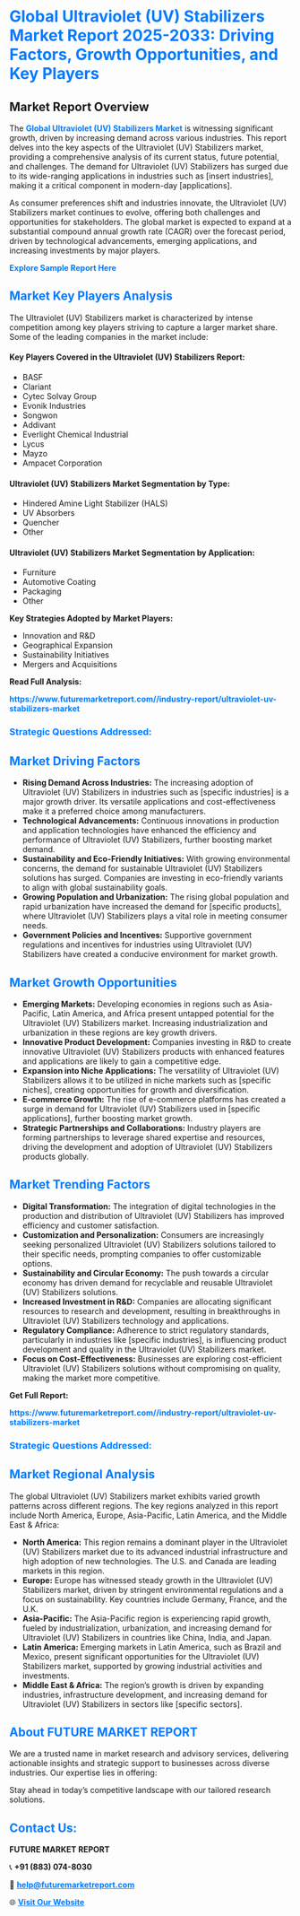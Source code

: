 <h1 style="color: #007BFF;">Global Ultraviolet (UV) Stabilizers Market Report 2025-2033: Driving Factors, Growth Opportunities, and Key Players</h1>

<section id="overview">
<h2>Market Report Overview</h2>
<p>The <a href="https://www.futuremarketreport.com//industry-report/ultraviolet-uv-stabilizers-market" style="color: #007BFF; text-decoration: none;"><strong>Global Ultraviolet (UV) Stabilizers Market</strong></a> is witnessing significant growth, driven by increasing demand across various industries. This report delves into the key aspects of the Ultraviolet (UV) Stabilizers market, providing a comprehensive analysis of its current status, future potential, and challenges. The demand for Ultraviolet (UV) Stabilizers has surged due to its wide-ranging applications in industries such as [insert industries], making it a critical component in modern-day [applications].</p>
<p>As consumer preferences shift and industries innovate, the Ultraviolet (UV) Stabilizers market continues to evolve, offering both challenges and opportunities for stakeholders. The global market is expected to expand at a substantial compound annual growth rate (CAGR) over the forecast period, driven by technological advancements, emerging applications, and increasing investments by major players.</p>
</section>

<section id="overview">
<p><a href="https://www.futuremarketreport.com//request-sample/reportId=86546" style="color: #007BFF; text-decoration: none;"><strong>Explore Sample Report Here</strong></a></p>
</section>

<section id="key-players">
<h2 style="color: #007BFF;">Market Key Players Analysis</h2>
<p>The Ultraviolet (UV) Stabilizers market is characterized by intense competition among key players striving to capture a larger market share. Some of the leading companies in the market include:</p>
<h4>Key Players Covered in the Ultraviolet (UV) Stabilizers Report:</h4>
<ul><li>BASF</li><li>Clariant</li><li>Cytec Solvay Group</li><li>Evonik Industries</li><li>Songwon</li><li>Addivant</li><li>Everlight Chemical Industrial</li><li>Lycus</li><li>Mayzo</li><li>Ampacet Corporation</li></ul>
<h4>Ultraviolet (UV) Stabilizers Market Segmentation by Type:</h4>
<ul><li>Hindered Amine Light Stabilizer (HALS)</li><li>UV Absorbers</li><li>Quencher</li><li>Other</li></ul>

<h4>Ultraviolet (UV) Stabilizers Market Segmentation by Application:</h4>
<ul><li>Furniture</li><li>Automotive Coating</li><li>Packaging</li><li>Other</li></ul>
<p><strong>Key Strategies Adopted by Market Players:</strong></p>
<ul>
<li>Innovation and R&D</li>
<li>Geographical Expansion</li>
<li>Sustainability Initiatives</li>
<li>Mergers and Acquisitions</li>
</ul>
</section>

<section>
<p><strong>Read Full Analysis: </strong></p><a href="https://www.futuremarketreport.com//industry-report/ultraviolet-uv-stabilizers-market" style="color: #007BFF; text-decoration: none;"><strong>https://www.futuremarketreport.com//industry-report/ultraviolet-uv-stabilizers-market</strong></a>
<h3 style="color: #007BFF;">Strategic Questions Addressed:</h3>
</section>

<section id="driving-factors">
<h2 style="color: #007BFF;">Market Driving Factors</h2>
<ul>
<li><strong>Rising Demand Across Industries:</strong> The increasing adoption of Ultraviolet (UV) Stabilizers in industries such as [specific industries] is a major growth driver. Its versatile applications and cost-effectiveness make it a preferred choice among manufacturers.</li>
<li><strong>Technological Advancements:</strong> Continuous innovations in production and application technologies have enhanced the efficiency and performance of Ultraviolet (UV) Stabilizers, further boosting market demand.</li>
<li><strong>Sustainability and Eco-Friendly Initiatives:</strong> With growing environmental concerns, the demand for sustainable Ultraviolet (UV) Stabilizers solutions has surged. Companies are investing in eco-friendly variants to align with global sustainability goals.</li>
<li><strong>Growing Population and Urbanization:</strong> The rising global population and rapid urbanization have increased the demand for [specific products], where Ultraviolet (UV) Stabilizers plays a vital role in meeting consumer needs.</li>
<li><strong>Government Policies and Incentives:</strong> Supportive government regulations and incentives for industries using Ultraviolet (UV) Stabilizers have created a conducive environment for market growth.</li>
</ul>
</section>

<section id="growth-opportunities">
<h2 style="color: #007BFF;">Market Growth Opportunities</h2>
<ul>
<li><strong>Emerging Markets:</strong> Developing economies in regions such as Asia-Pacific, Latin America, and Africa present untapped potential for the Ultraviolet (UV) Stabilizers market. Increasing industrialization and urbanization in these regions are key growth drivers.</li>
<li><strong>Innovative Product Development:</strong> Companies investing in R&D to create innovative Ultraviolet (UV) Stabilizers products with enhanced features and applications are likely to gain a competitive edge.</li>
<li><strong>Expansion into Niche Applications:</strong> The versatility of Ultraviolet (UV) Stabilizers allows it to be utilized in niche markets such as [specific niches], creating opportunities for growth and diversification.</li>
<li><strong>E-commerce Growth:</strong> The rise of e-commerce platforms has created a surge in demand for Ultraviolet (UV) Stabilizers used in [specific applications], further boosting market growth.</li>
<li><strong>Strategic Partnerships and Collaborations:</strong> Industry players are forming partnerships to leverage shared expertise and resources, driving the development and adoption of Ultraviolet (UV) Stabilizers products globally.</li>
</ul>
</section>

<section id="trending-factors">
<h2 style="color: #007BFF;">Market Trending Factors</h2>
<ul>
<li><strong>Digital Transformation:</strong> The integration of digital technologies in the production and distribution of Ultraviolet (UV) Stabilizers has improved efficiency and customer satisfaction.</li>
<li><strong>Customization and Personalization:</strong> Consumers are increasingly seeking personalized Ultraviolet (UV) Stabilizers solutions tailored to their specific needs, prompting companies to offer customizable options.</li>
<li><strong>Sustainability and Circular Economy:</strong> The push towards a circular economy has driven demand for recyclable and reusable Ultraviolet (UV) Stabilizers solutions.</li>
<li><strong>Increased Investment in R&D:</strong> Companies are allocating significant resources to research and development, resulting in breakthroughs in Ultraviolet (UV) Stabilizers technology and applications.</li>
<li><strong>Regulatory Compliance:</strong> Adherence to strict regulatory standards, particularly in industries like [specific industries], is influencing product development and quality in the Ultraviolet (UV) Stabilizers market.</li>
<li><strong>Focus on Cost-Effectiveness:</strong> Businesses are exploring cost-efficient Ultraviolet (UV) Stabilizers solutions without compromising on quality, making the market more competitive.</li>
</ul>
</section>

<section>
<p><strong>Get Full Report: </strong></p><a href="https://www.futuremarketreport.com//industry-report/ultraviolet-uv-stabilizers-market" style="color: #007BFF; text-decoration: none;"><strong>https://www.futuremarketreport.com//industry-report/ultraviolet-uv-stabilizers-market</strong></a>
<h3 style="color: #007BFF;">Strategic Questions Addressed:</h3>
</section>


<section id="regional-analysis">
<h2 style="color: #007BFF;">Market Regional Analysis</h2>
<p>The global Ultraviolet (UV) Stabilizers market exhibits varied growth patterns across different regions. The key regions analyzed in this report include North America, Europe, Asia-Pacific, Latin America, and the Middle East & Africa:</p>
<ul>
<li><strong>North America:</strong> This region remains a dominant player in the Ultraviolet (UV) Stabilizers market due to its advanced industrial infrastructure and high adoption of new technologies. The U.S. and Canada are leading markets in this region.</li>
<li><strong>Europe:</strong> Europe has witnessed steady growth in the Ultraviolet (UV) Stabilizers market, driven by stringent environmental regulations and a focus on sustainability. Key countries include Germany, France, and the U.K.</li>
<li><strong>Asia-Pacific:</strong> The Asia-Pacific region is experiencing rapid growth, fueled by industrialization, urbanization, and increasing demand for Ultraviolet (UV) Stabilizers in countries like China, India, and Japan.</li>
<li><strong>Latin America:</strong> Emerging markets in Latin America, such as Brazil and Mexico, present significant opportunities for the Ultraviolet (UV) Stabilizers market, supported by growing industrial activities and investments.</li>
<li><strong>Middle East & Africa:</strong> The region’s growth is driven by expanding industries, infrastructure development, and increasing demand for Ultraviolet (UV) Stabilizers in sectors like [specific sectors].</li>
</ul>
</section>

<footer>
<h2 style="color: #007BFF;">About FUTURE MARKET REPORT</h2>
<p>We are a trusted name in market research and advisory services, delivering actionable insights and strategic support to businesses across diverse industries. Our expertise lies in offering:</p>

<p>Stay ahead in today’s competitive landscape with our tailored research solutions.</p>

<h2 style="color: #007BFF;">Contact Us:</h2>
<p><strong>FUTURE MARKET REPORT</strong></p>
<p>📞 <strong>+91 (883) 074-8030</strong></p>
<p>📧 <strong><a href="mailto:help@futuremarketreport.com" style="color: #007BFF;">help@futuremarketreport.com</a></strong></p>
<p>🌐 <strong><a href="https://www.futuremarketreport.com/" style="color: #007BFF;">Visit Our Website</a></strong></p>
</footer>